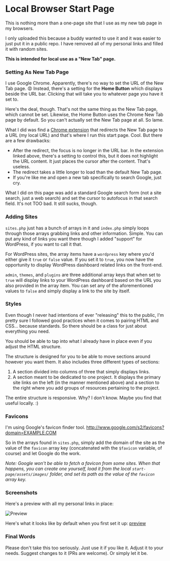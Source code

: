 # Local Browser Start Page

This is nothing more than a one-page site that I use as my new tab page in my browsers.

I only uploaded this because a buddy wanted to use it and it was easier to just put it in a public repo. I have removed all of my personal links and filled it with random sites.

**This is intended for local use as a "New Tab" page.**

### Setting As New Tab Page

I use Google Chrome. Apparently, there's no way to set the URL of the New Tab page. :rage: Instead, there's a setting for the **Home Button** which displays beside the URL bar. Clicking that will take you to whatever page you have it set to.

Here's the deal, though. That's not the same thing as the New Tab page, which cannot be set. Likewise, the Home Button uses the Chrome New Tab page by default. So you can't actually set the New Tab page at all. So lame.

What I did was find a [Chrome extension](https://chrome.google.com/webstore/detail/new-tab-redirect/icpgjfneehieebagbmdbhnlpiopdcmna) that redirects the New Tab page to a URL (my local URL) and that's where I run this start page. Cool. But there are a few drawbacks:

* After the redirect, the focus is no longer in the URL bar. In the extension linked above, there's a setting to control this, but it does not highlight the URL content. It just places the cursor after the content. That's useless.
* The redirect takes a little longer to load than the default New Tab page.
* If you're like me and open a new tab specifically to search Google, just cry.

What I did on this page was add a standard Google search form (not a site search, just a web search) and set the cursor to autofocus in that search field. It's not TOO bad. It still sucks, though.

### Adding Sites

`sites.php` just has a bunch of arrays in it and `index.php` simply loops through those arrays grabbing links and other information. Simple. You can put any kind of links you want there though I added "support" for WordPress, if you want to call it that.

For WordPress sites, the array items have a `wordpress` key where you'd either give it `true` or `false` value. If you set it to `true`, you now have the opportunity to display WordPress dashboard related links on the front-end.

`admin`, `themes`, and `plugins` are three additional array keys that when set to `true` will display links to your WordPress dashboard based on the URL you also provided in the array item. You can set any of the aforementioned values to `false` and simply display a link to the site by itself.

### Styles

Even though I never had intentions of ever "releasing" this to the public, I'm pretty sure I followed good practices when it comes to pairing HTML and CSS... because standards. So there should be a class for just about everything you need.

You should be able to tap into what I already have in place even if you adjust the HTML structure. 

The structure is designed for you to be able to move sections around however you want them. It also includes three different types of sections:

1. A section divided into columns of three that simply displays links.
2. A section meant to be dedicated to one project. It displays the primary site links on the left (in the manner mentioned above) and a section to the right where you add groups of resources pertaining to the project.

The entire structure is responsive. Why? I don't know. Maybe you find that useful locally. :)

### Favicons

I'm using Google's favicon finder tool. http://www.google.com/s2/favicons?domain=EXAMPLE.COM

So in the arrays found in `sites.php`, simply add the domain of the site as the value of the `favicon` array key (concatenated with the `$favicon` variable, of course) and let Google do the work.

_Note: Google won't be able to fetch a favicon from some sites. When that happens, you can create one yourself, load it from the local `start-page/assets/images/` folder, and set its path as the value of the `favicon` array key._

### Screenshots

Here's a preview with all my personal links in place:

![Preview](http://dl.dropboxusercontent.com/s/rm4fs64qff6sggp/2015-04-24%20at%2011.42%20PM.png)

Here's what it looks like by default when you first set it up: [preview](http://dl.dropboxusercontent.com/s/oz33yvxtbhewh5h/2015-04-25%20at%204.03%20AM.png)

### Final Words

Please don't take this too seriously. Just use it if you like it. Adjust it to your needs. Suggest changes to it (PRs are welcome). Or simply let it be.
